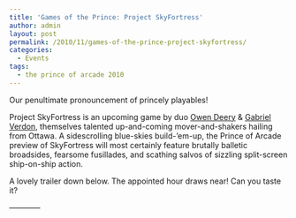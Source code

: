 ```yaml
---
title: 'Games of the Prince: Project SkyFortress'
author: admin
layout: post
permalink: /2010/11/games-of-the-prince-project-skyfortress/
categories:
  - Events
tags:
  - the prince of arcade 2010
---
```

Our penultimate pronouncement of princely playables!

Project SkyFortress is an upcoming game by duo [Owen Deery][1] & [Gabriel Verdon][2], themselves talented up-and-coming mover-and-shakers hailing from Ottawa. A sidescrolling blue-skies build-&#8217;em-up, the Prince of Arcade preview of SkyFortress will most certainly feature brutally balletic broadsides, fearsome fusillades, and scathing salvos of sizzling split-screen ship-on-ship action.

A lovely trailer down below. The appointed hour draws near! Can you taste it?

————

 [1]: http://owendeery.com/
 [2]: http://www.gabrielverdon.com/
